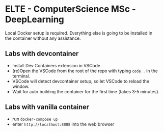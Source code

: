 # ELTE - ComputerScience MSc - DeepLearning

Local Docker setup is required. Everything else is going to be installed in the container without any assistance.

## Labs with devcontainer

- Install Dev Containers extension in VSCode
- (re)Open the VSCode from the root of the repo with typing `code .` in the terminal.
- VSCode will detect devcontainer setup, so let VSCode to reload the window.
- Wait for auto building the container for the first time (takes 3-5 minutes).

## Labs with vanilla container

- run `docker-compose up`
- enter `http://localhost:8888` into the web browser
